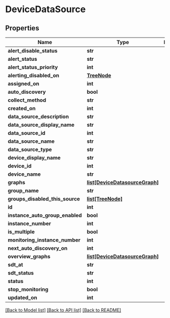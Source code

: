 # DeviceDataSource

## Properties
Name | Type | Description | Notes
------------ | ------------- | ------------- | -------------
**alert_disable_status** | **str** |  | [optional] 
**alert_status** | **str** |  | [optional] 
**alert_status_priority** | **int** |  | [optional] 
**alerting_disabled_on** | [**TreeNode**](TreeNode.md) |  | [optional] 
**assigned_on** | **int** |  | [optional] 
**auto_discovery** | **bool** |  | [optional] 
**collect_method** | **str** |  | [optional] 
**created_on** | **int** |  | [optional] 
**data_source_description** | **str** |  | [optional] 
**data_source_display_name** | **str** |  | [optional] 
**data_source_id** | **int** |  | [optional] 
**data_source_name** | **str** |  | [optional] 
**data_source_type** | **str** |  | [optional] 
**device_display_name** | **str** |  | [optional] 
**device_id** | **int** |  | [optional] 
**device_name** | **str** |  | [optional] 
**graphs** | [**list[DeviceDatasourceGraph]**](DeviceDatasourceGraph.md) |  | [optional] 
**group_name** | **str** |  | [optional] 
**groups_disabled_this_source** | [**list[TreeNode]**](TreeNode.md) |  | [optional] 
**id** | **int** |  | [optional] 
**instance_auto_group_enabled** | **bool** |  | [optional] 
**instance_number** | **int** |  | [optional] 
**is_multiple** | **bool** |  | [optional] 
**monitoring_instance_number** | **int** |  | [optional] 
**next_auto_discovery_on** | **int** |  | [optional] 
**overview_graphs** | [**list[DeviceDatasourceGraph]**](DeviceDatasourceGraph.md) |  | [optional] 
**sdt_at** | **str** |  | [optional] 
**sdt_status** | **str** |  | [optional] 
**status** | **int** |  | [optional] 
**stop_monitoring** | **bool** |  | [optional] 
**updated_on** | **int** |  | [optional] 

[[Back to Model list]](../README.md#documentation-for-models) [[Back to API list]](../README.md#documentation-for-api-endpoints) [[Back to README]](../README.md)


